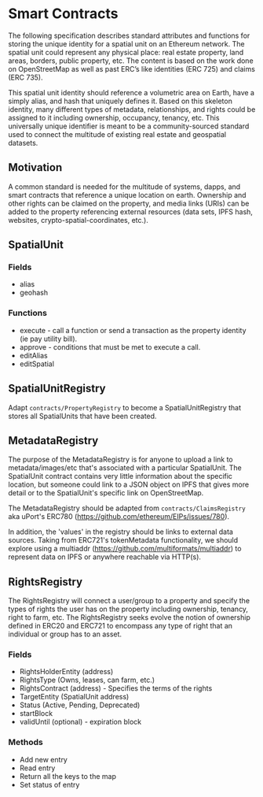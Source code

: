 # Smart Contracts
The following specification describes standard attributes and functions for storing the unique identity for a spatial unit on an Ethereum network. The spatial unit could represent any physical place: real estate property, land areas, borders, public property, etc. The content is based on the work done on OpenStreetMap as well as past ERC’s like identities (ERC 725) and claims (ERC 735).

This spatial unit identity should reference a volumetric area on Earth, have a simply alias, and hash that uniquely defines it. Based on this skeleton identity, many different types of metadata, relationships, and rights could be assigned to it including ownership, occupancy, tenancy, etc. This universally unique identifier is meant to be a community-sourced standard used to connect the multitude of existing real estate and geospatial datasets.

## Motivation
A common standard is needed for the multitude of systems, dapps, and smart contracts that reference a unique location on earth. Ownership and other rights can be claimed on the property, and media links (URIs) can be added to the property referencing external resources (data sets, IPFS hash, websites, crypto-spatial-coordinates, etc.).

## SpatialUnit
### Fields
* alias
* geohash

### Functions
* execute - call a function or send a transaction as the property identity (ie pay utility bill).
* approve - conditions that must be met to execute a call.
* editAlias
* editSpatial

## SpatialUnitRegistry
Adapt `contracts/PropertyRegistry` to become a SpatialUnitRegistry that stores all SpatialUnits that have been created.

## MetadataRegistry
The purpose of the MetadataRegistry is for anyone to upload a link to metadata/images/etc that's associated with a particular SpatialUnit. The SpatialUnit contract contains very little information about the specific location, but someone could link to a JSON object on IPFS that gives more detail or to the SpatialUnit's specific link on OpenStreetMap.

The MetadataRegistry should be adapted from `contracts/ClaimsRegistry` aka uPort's ERC780 (https://github.com/ethereum/EIPs/issues/780).

In addition, the 'values' in the registry should be links to external data sources. Taking from ERC721's tokenMetadata functionality, we should explore using a multiaddr (https://github.com/multiformats/multiaddr) to represent data on IPFS or anywhere reachable via HTTP(s).

## RightsRegistry
The RightsRegistry will connect a user/group to a property and specify the types of rights the user has on the property including ownership, tenancy, right to farm, etc. The RightsRegistry seeks evolve the notion of ownership defined in ERC20 and ERC721 to encompass any type of right that an individual or group has to an asset.

### Fields
* RightsHolderEntity (address)
* RightsType (Owns, leases, can farm, etc.)
* RightsContract (address) - Specifies the terms of the rights
* TargetEntity (SpatialUnit address)
* Status (Active, Pending, Deprecated)
* startBlock
* validUntil (optional) - expiration block

### Methods
* Add new entry
* Read entry
* Return all the keys to the map
* Set status of entry